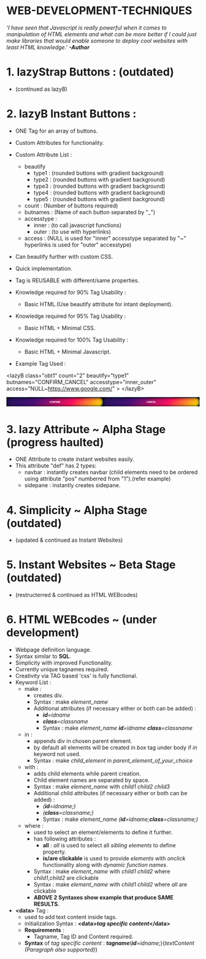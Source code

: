 # WEB-DEVELOPMENT-TECHNIQUES

*'I have seen that Javascript is really powerful when it comes to manipulation of HTML elements and what can be more better if I could just make libraries that would enable someone to deploy cool websites with least HTML knowledge.'*
***-Author***


# 1. lazyStrap Buttons : (outdated)
* (continued as lazyB)

# 2. lazyB Instant Buttons :
* ONE Tag for an array of buttons.
* Custom Attributes for functionality.
* Custom Attribute List :
  * beautify 
    * type1 : (rounded buttons with gradient background)
    * type2 : (rounded buttons with gradient background)
    * type3 : (rounded buttons with gradient background)
    * type4 : (rounded buttons with gradient background)
    * type5 : (rounded buttons with gradient background)
  * count : (Number of buttons required)
  * butnames : (Name of each button separated by "_")
  * accesstype :
    * inner : (to call javascript functions)
    * outer : (to use with hyperlinks)
  * access : (NULL is used for "inner" accesstype separated by "~" hyperlinks is used for "outer" accesstype)
* Can beautify further with custom CSS.
* Quick implementation.
* Tag is REUSABLE with different/same properties.
* Knowledge required for 90% Tag Usability :
  * Basic HTML.(Use beautify attribute for intant deployment).
* Knowledge required for 95% Tag Usability :
  * Basic HTML + Minimal CSS.
* Knowledge required for 100% Tag Usability :
  * Basic HTML + Minimal Javascript.
  
* Example Tag Used : 

\<lazyB class="obt1" count="2" beautify="type1" butnames="CONFIRM_CANCEL" accesstype="inner_outer" access="NULL~https://www.google.com/" \>
\</lazyB\>

![Output of above tag](https://github.com/akatsukioshiro/WEB-DEVELOPMENT-TECHNIQUES/blob/master/image/img.png)

# 3. lazy Attribute ~ Alpha Stage (progress haulted)
* ONE Attribute to create instant websites easily.
* This attribute "def" has 2 types:
  * navbar : instantly creates navbar (child elements need to be ordered using attribute "pos" numberred from "1").(refer example)
  * sidepane : instantly creates sidepane.

# 4. Simplicity ~ Alpha Stage (outdated)
* (updated & continued as Instant Websites)

# 5. Instant Websites ~ Beta Stage (outdated)
* (restructerred & continued as HTML WEBcodes)

# 6. HTML WEBcodes ~ (under development)
* Webpage definition language.
* Syntax similar to **SQL**.
* Simplicity with improved Functionality.
* Currently unique tagnames required.
* Creativity via TAG based 'css' is fully functional.
* Keyword List :
  * make : 
    * creates div.
    * Syntax : make *element_name*
    * Additional attributes (if necessary either or both can be added) :
      - *__id__=idname*
      - *__class__=classname*
      - Syntax : make *element_name* *__id__=idname* *__class__=classname*
  * in :
    * appends div in chosen parent element.
    * by default all elements will be created in *box* tag under body if *in* keyword not used.
    * Syntax : make *child_element* in *parent_element_of_your_choice*
  * with :
    * adds child elements while parent creation.
    * Child element names are separated by space.
    * Syntax : make *element_name* with *child1* *child2* *child3*
    * Additional child attributes (if necessary either or both can be added) :
      - *(__id__=idname;)*
      - *(__class__=classname;)*
      - Syntax : make *element_name* *(__id__=idname;__class__=classname;)*
  * where :
    * used to select an element/elements to define it further.
    * has following attributes :
        - **all** : *all* is used to select all *sibling elements* to define property.
        - **is/are clickable** is used to provide *elements* with _onclick_ functionality along with _dynamic function names_.
    * Syntax : make *element_name* with *child1* *child2* where *child1*,*child2* are clickable
    * Syntax : make *element_name* with *child1* *child2* where *all* are clickable
    * **ABOVE 2 Syntaxes show example that produce SAME RESULTS.**
* __\<data\>__ Tag :
  * used to add text content inside tags.
  * initialization Syntax : __\<data\>_tag specific content_\<\/data\>__
  * **Requirements** :
    * Tagname, Tag ID and Content required.
  * __Syntax__ of _tag specific content_ : _**tagname**_(_**id**=idname;_){_textContent (Paragraph also supported)_}
